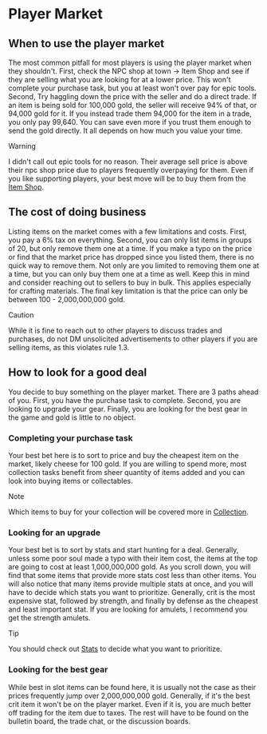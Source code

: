 # Player Market

## When to use the player market
The most common pitfall for most players is using the player market when they shouldn't. First, check the NPC shop at town -> Item Shop and see if they are selling what you are looking for at a lower price. This won't complete your purchase task, but you at least won't over pay for epic tools. Second, Try haggling down the price with the seller and do a direct trade. If an item is being sold for 100,000 gold, the seller will receive 94% of that, or 94,000 gold for it. If you instead trade them 94,000 for the item in a trade, you only pay 99,640. You can save even more if you trust them enough to send the gold directly. It all depends on how much you value your time.
> [!WARNING]
> I didn't call out epic tools for no reason. Their average sell price is above their npc shop price due to players frequently overpaying for them. Even if you like supporting players, your best move will be to buy them from the [Item Shop](/wiki/economy-and-trading/item-shop).

## The cost of doing business
Listing items on the market comes with a few limitations and costs. First, you pay a 6% tax on everything. Second, you can only list items in groups of 20, but only remove them one at a time. If you make a typo on the price or find that the market price has dropped since you listed them, there is no quick way to remove them. Not only are you limited to removing them one at a time, but you can only buy them one at a time as well. Keep this in mind and consider reaching out to sellers to buy in bulk. This applies especially for crafting materials. The final key limitation is that the price can only be between 100 - 2,000,000,000 gold.

> [!CAUTION]
> While it is fine to reach out to other players to discuss trades and purchases, do not DM unsolicited advertisements to other players if you are selling items, as this violates rule 1.3.

## How to look for a good deal
You decide to buy something on the player market. There are 3 paths ahead of you. First, you have the purchase task to complete. Second, you are looking to upgrade your gear. Finally, you are looking for the best gear in the game and gold is little to no object.

### Completing your purchase task
Your best bet here is to sort to price and buy the cheapest item on the market, likely cheese for 100 gold. If you are willing to spend more, most collection tasks benefit from sheer quantity of items added and you can look into buying items or collectables.
> [!NOTE]
> Which items to buy for your collection will be covered more in [Collection](/wiki/items/collection).

### Looking for an upgrade
Your best bet is to sort by stats and start hunting for a deal. Generally, unless some poor soul made a typo with their item cost, the items at the top are going to cost at least 1,000,000,000 gold. As you scroll down, you will find that some items that provide more stats cost less than other items. You will also notice that many items provide multiple stats at once, and you will have to decide which stats you want to prioritize. Generally, crit is the most expensive stat, followed by strength, and finally by defense as the cheapest and least important stat. If you are looking for amulets, I recommend you get the strength amulets.
> [!TIP]
> You should check out [Stats](/wiki/character/stats) to decide what you want to prioritize.

### Looking for the best gear
While best in slot items can be found here, it is usually not the case as their prices frequently jump over 2,000,000,000 gold. Generally, if it's the best crit item it won't be on the player market. Even if it is, you are much better off trading for the item due to taxes. The rest will have to be found on the bulletin board, the trade chat, or the discussion boards.
